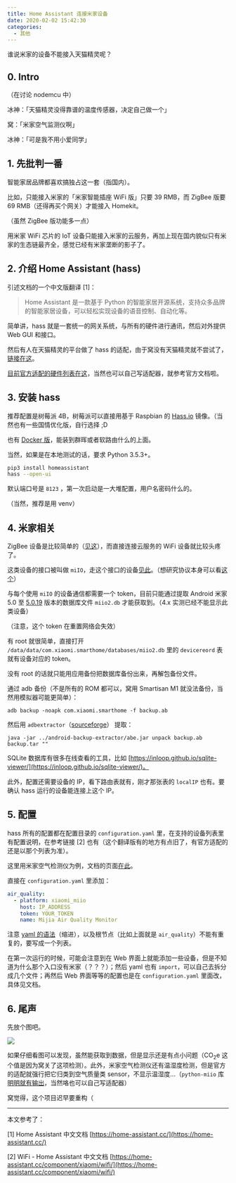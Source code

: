 ```yaml
---
title: Home Assistant 连接米家设备
date: 2020-02-02 15:42:30
categories:
  - 其他
---
```


谁说米家的设备不能接入天猫精灵呢？

<!--more-->

## 0. Intro

（在讨论 nodemcu 中）

冰神：「天猫精灵没得靠谱的温度传感器，决定自己做一个」

窝：「米家空气监测仪啊」

冰神：「可是我不用小爱同学」

## 1. 先批判一番

智能家居品牌都喜欢搞独占这一套（指国内）。

比如，只能接入米家的「米家智能插座 WiFi 版」只要 39 RMB，而 ZigBee 版要 69 RMB（还得再买个网关）才能接入 Homekit。

（虽然 ZigBee 版功能多一点）

用米家 WiFi 芯片的 IoT 设备只能接入米家的云服务，再加上现在国内貌似只有米家的生态链最齐全，感觉已经有米家垄断的影子了。

## 2. 介绍 Home Assistant (hass)

引述文档的一个中文版翻译 [1]：

> Home Assistant 是一款基于 Python 的智能家居开源系统，支持众多品牌的智能家居设备，可以轻松实现设备的语音控制、自动化等。

简单讲，hass 就是一套统一的网关系统，与所有的硬件进行通讯，然后对外提供 Web GUI 和接口。

然后有人在天猫精灵的平台做了 hass 的适配，由于窝没有天猫精灵就不尝试了，[链接在这](https://card.weibo.com/article/m/show/id/2309404214308207761132)。

[目前官方适配的硬件列表在这](https://www.home-assistant.io/integrations/)，当然也可以自己写适配器，就参考官方文档啦。

## 3. 安装 hass

推荐配置是树莓派 4B，树莓派可以直接用基于 Raspbian 的 [Hass.io](https://www.home-assistant.io/hassio/) 镜像。（当然也有一些国情优化版，自行选择 ;D

也有 [Docker 版](https://hub.docker.com/r/homeassistant/home-assistant)，能装到群晖或者软路由什么的上面。

当然，如果是在本地测试的话，要求 Python 3.5.3+。

```bash
pip3 install homeassistant
hass --open-ui
```

默认端口号是 `8123` ，第一次启动是一大堆配置，用户名密码什么的。

（当然，推荐是用 venv）

## 4. 米家相关

ZigBee 设备是比较简单的（[见这](https://home-assistant.cc/component/xiaomi/zigbee/)），而直接连接云服务的 WiFi 设备就比较头疼了。

这类设备的接口被叫做 `miIO`，走这个接口的设备[见此](https://github.com/rytilahti/python-miio)。（想研究协议本身可以看[这个](https://github.com/OpenMiHome/mihome-binary-protocol/blob/master/doc/PROTOCOL.md)）

与每个使用 `miIO` 的设备通信都需要一个 token，目前只能通过提取 Android 米家 5.0 至 [5.0.19](https://mi-home.en.uptodown.com/android/download/1690042) 版本的数据库文件 `miio2.db` 才能获取到。（4.x 实测已经不能显示此类设备）

（注意，这个 token 在重置网络会失效）

有 root 就很简单，直接打开 `/data/data/com.xiaomi.smarthome/databases/miio2.db` 里的 `devicereord` 表就有设备对应的 token。

没有 root 的话就只能用应用备份把数据库备份出来，再解包备份文件。

通过 adb 备份（不是所有的 ROM 都可以，窝用 Smartisan M1 就没法备份，当然用模拟器可能更简单）：

```
adb backup -noapk com.xiaomi.smarthome -f backup.ab
```

然后用 `adbextractor`（[sourceforge](https://sourceforge.net/projects/adbextractor/)） 提取：
```
java -jar ../android-backup-extractor/abe.jar unpack backup.ab backup.tar ""
```

SQLite 数据库有很多在线查看的工具，比如 [https://inloop.github.io/sqlite-viewer/](https://inloop.github.io/sqlite-viewer/)。

此外，配置还需要设备的 IP，看下路由表就有，刚才那张表的 `localIP` 也有。要确认 hass 运行的设备能连接上这个 IP。

## 5. 配置

hass 所有的配置都在配置目录的 `configuration.yaml` 里，在支持的设备列表里有配置说明，在参考链接 [2] 也有（这个翻译版有的地方有点旧了，有官方适配的还是以那个列表为准）。

这里用米家空气检测仪为例，文档的页面[在此](https://www.home-assistant.io/integrations/air_quality.xiaomi_miio/)。

直接在 `configuration.yaml` 里添加：

```yaml
air_quality:
  - platform: xiaomi_miio
    host: IP_ADDRESS
    token: YOUR_TOKEN
    name: Mijia Air Quality Monitor
```

注意 [yaml 的语法](https://learnxinyminutes.com/docs/zh-cn/yaml-cn/)（缩进），以及根节点（比如上面就是 `air_quality`）不能有重复的，要写成一个列表。

在第一次运行的时候，可能会注意到在 Web 界面上就能添加一些设备，但是不知道为什么那个入口没有米家（？？？）；然后 yaml 也有 `import`，可以自己去拆分成几个文件；再然后 Web 界面等等的配置也是在 `configuration.yaml` 里面改，具体见文档。

## 6. 尾声

先放个图吧。

![](/images/home-assistant.jpg)

如果仔细看图可以发现，虽然能获取到数据，但是显示还是有点小问题（$\mathrm{CO_{2}e}$ 这个值是因为窝关了这项检测）。此外，米家空气检测仪还有温湿度检测，但是官方的适配就强行把它归类到空气质量类 sensor，不显示温湿度...（`python-miio` 库[明明就有输出](https://github.com/rytilahti/python-miio/blob/master/miio/airqualitymonitor.py)，当然咯也可以自己写适配器）

窝觉得，这个项目迟早要重构（

* * *

本文参考了：

[1] Home Assistant 中文文档 [https://home-assistant.cc/](https://home-assistant.cc/)

[2] WiFi - Home Assistant 中文文档 [https://home-assistant.cc/component/xiaomi/wifi/](https://home-assistant.cc/component/xiaomi/wifi/)
